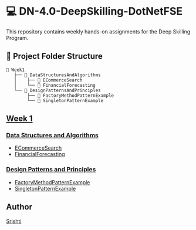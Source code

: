 # 💻 DN-4.0-DeepSkilling-DotNetFSE
This repository contains weekly hands-on assignments for the Deep Skilling Program.

## 📁 Project Folder Structure

```text
📁 Week1
   ├── 📁 DataStructuresAndAlgorithms
   │    ├── 📁 ECommerceSearch
   │    └── 📁 FinancialForecasting
   └── 📁 DesignPatternsAndPrinciples
        ├── 📁 FactoryMethodPatternExample
        └── 📁 SingletonPatternExample
```

## [Week 1](https://github.com/srishti-raj-135/DN-4.0-DeepSkilling-DotNetFSE/tree/main/Week%201)

### [Data Structures and Algorithms](https://github.com/srishti-raj-135/DN-4.0-DeepSkilling-DotNetFSE/tree/main/Week%201/Data%20Structures%20and%20Algorithms)

-  [ECommerceSearch](https://github.com/srishti-raj-135/DN-4.0-DeepSkilling-DotNetFSE/tree/main/Week%201/Data%20Structures%20and%20Algorithms/ECommerceSearch)
-  [FinancialForecasting](https://github.com/srishti-raj-135/DN-4.0-DeepSkilling-DotNetFSE/tree/main/Week%201/Data%20Structures%20and%20Algorithms/FinancialForecasting)

### [Design Patterns and Principles](https://github.com/srishti-raj-135/DN-4.0-DeepSkilling-DotNetFSE/tree/main/Week%201/Design%20Patterns%20and%20Principles)

- [FactoryMethodPatternExample](https://github.com/srishti-raj-135/DN-4.0-DeepSkilling-DotNetFSE/tree/main/Week%201/Design%20Patterns%20and%20Principles/FactoryMethodPatternExample)
- [SingletonPatternExample](https://github.com/srishti-raj-135/DN-4.0-DeepSkilling-DotNetFSE/tree/main/Week%201/Design%20Patterns%20and%20Principles/SingletonPatternExample)

## Author

[Srishti](https://github.com/srishti-raj-135)
